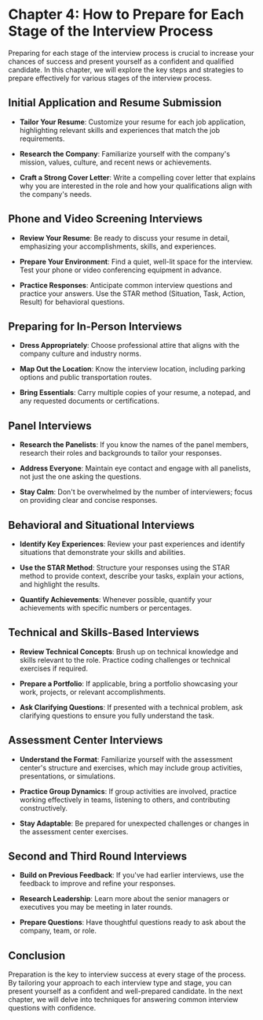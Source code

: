 Chapter 4: How to Prepare for Each Stage of the Interview Process
=================================================================

Preparing for each stage of the interview process is crucial to increase your chances of success and present yourself as a confident and qualified candidate. In this chapter, we will explore the key steps and strategies to prepare effectively for various stages of the interview process.

Initial Application and Resume Submission
-----------------------------------------

* **Tailor Your Resume**: Customize your resume for each job application, highlighting relevant skills and experiences that match the job requirements.

* **Research the Company**: Familiarize yourself with the company's mission, values, culture, and recent news or achievements.

* **Craft a Strong Cover Letter**: Write a compelling cover letter that explains why you are interested in the role and how your qualifications align with the company's needs.

Phone and Video Screening Interviews
------------------------------------

* **Review Your Resume**: Be ready to discuss your resume in detail, emphasizing your accomplishments, skills, and experiences.

* **Prepare Your Environment**: Find a quiet, well-lit space for the interview. Test your phone or video conferencing equipment in advance.

* **Practice Responses**: Anticipate common interview questions and practice your answers. Use the STAR method (Situation, Task, Action, Result) for behavioral questions.

Preparing for In-Person Interviews
----------------------------------

* **Dress Appropriately**: Choose professional attire that aligns with the company culture and industry norms.

* **Map Out the Location**: Know the interview location, including parking options and public transportation routes.

* **Bring Essentials**: Carry multiple copies of your resume, a notepad, and any requested documents or certifications.

Panel Interviews
----------------

* **Research the Panelists**: If you know the names of the panel members, research their roles and backgrounds to tailor your responses.

* **Address Everyone**: Maintain eye contact and engage with all panelists, not just the one asking the questions.

* **Stay Calm**: Don't be overwhelmed by the number of interviewers; focus on providing clear and concise responses.

Behavioral and Situational Interviews
-------------------------------------

* **Identify Key Experiences**: Review your past experiences and identify situations that demonstrate your skills and abilities.

* **Use the STAR Method**: Structure your responses using the STAR method to provide context, describe your tasks, explain your actions, and highlight the results.

* **Quantify Achievements**: Whenever possible, quantify your achievements with specific numbers or percentages.

Technical and Skills-Based Interviews
-------------------------------------

* **Review Technical Concepts**: Brush up on technical knowledge and skills relevant to the role. Practice coding challenges or technical exercises if required.

* **Prepare a Portfolio**: If applicable, bring a portfolio showcasing your work, projects, or relevant accomplishments.

* **Ask Clarifying Questions**: If presented with a technical problem, ask clarifying questions to ensure you fully understand the task.

Assessment Center Interviews
----------------------------

* **Understand the Format**: Familiarize yourself with the assessment center's structure and exercises, which may include group activities, presentations, or simulations.

* **Practice Group Dynamics**: If group activities are involved, practice working effectively in teams, listening to others, and contributing constructively.

* **Stay Adaptable**: Be prepared for unexpected challenges or changes in the assessment center exercises.

Second and Third Round Interviews
---------------------------------

* **Build on Previous Feedback**: If you've had earlier interviews, use the feedback to improve and refine your responses.

* **Research Leadership**: Learn more about the senior managers or executives you may be meeting in later rounds.

* **Prepare Questions**: Have thoughtful questions ready to ask about the company, team, or role.

Conclusion
----------

Preparation is the key to interview success at every stage of the process. By tailoring your approach to each interview type and stage, you can present yourself as a confident and well-prepared candidate. In the next chapter, we will delve into techniques for answering common interview questions with confidence.
